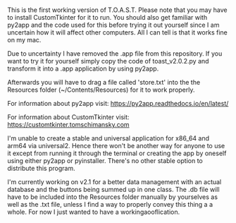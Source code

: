 ### 
This is the first working version of T.O.A.S.T.
Please note that you may have to install CustomTkinter for it to run.
You should also get familiar with py2app and the code used for this before trying it out yourself since I am uncertain how it will affect 
other computers. All I can tell is that it works fine on my mac.

Due to uncertainty I have removed the .app file from this repository. If you want to try it for yourself simply copy the code of toast_v2.0.2.py and transform it into a .app application by using py2app.

Afterwards you will have to drag a file called 'store.txt' into the the Resources folder (~/Contents/Resources) for it to work properly.

For information about py2app visit: https://py2app.readthedocs.io/en/latest/

For information about CustomTkinter visit: https://customtkinter.tomschimansky.com

I'm unable to create a stable and universal application for x86_64 and arm64 via universal2. Hence there won't be another way for anyone to use it except from running it through the terminal or creating the app by oneself using either py2app or pyinstaller. There's no other stable option to distribute this program.

I'm currently working on v2.1 for a better data management with an actual database and the buttons being summed up in one class. The .db file will have to be included into the Resources folder manually by yourselves as well as the .txt file, unless I find a way to properly convey this thing a a whole. For now I just wanted to have a workingaooflication.
